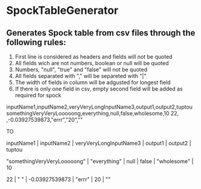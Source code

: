 # SpockTableGenerator

## Generates Spock table from csv files  through the following rules:

1. First line is considered as headers and fields will not be quoted
3. All fields wich are not numbers, boolean or null will be quoted
4. Numbers, "null", "true" and "false" will not be quoted
5. All fields separated with "," will be separeted with "|" 
6. The width of fields in column will be adgusted for longest field
7. If there is only one field in csv, empty second field will be added as required for spock

inputName1,inputName2,veryVeryLongInputName3,output1,output2,tuptou
somethingVeryVeryLooooong,everything,null,false,wholesome,10
22, ,-0.03927539873,"errr","20",""

TO 

inputName1                  | inputName2   | veryVeryLongInputName3 | output1 | output2     | tuptou

"somethingVeryVeryLooooong" | "everything" | null                   | false   | "wholesome" | 10 

22                          | " "          | -0.03927539873         | "errr"  | 20          | "" 


